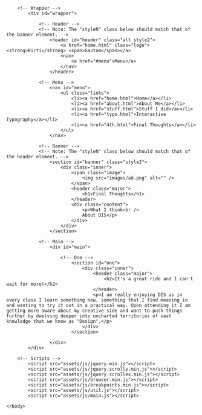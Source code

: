 <!DOCTYPE HTML>
<!--
	Forty by HTML5 UP
	html5up.net | @ajlkn
	Free for personal and commercial use under the CCA 3.0 license (html5up.net/license)
-->
<html>
	<head>
		<title>Kirti Gautam | Final Thoughts</title>
		<meta charset="utf-8" />
		<meta name="viewport" content="width=device-width, initial-scale=1, user-scalable=no" />
		<link rel="stylesheet" href="assets/css/main.css" />
		<noscript><link rel="stylesheet" href="assets/css/noscript.css" /></noscript>
	</head>
	<body class="is-preload">

		<!-- Wrapper -->
			<div id="wrapper">

				<!-- Header -->
				<!-- Note: The "styleN" class below should match that of the banner element. -->
					<header id="header" class="alt style2">
						<a href="home.html" class="logo"><strong>Kirti</strong> <span>Gautam</span></a>
						<nav>
							<a href="#menu">Menu</a>
						</nav>
					</header>

				<!-- Menu -->
					<nav id="menu">
						<ul class="links">
							<li><a href="home.html">Home</a></li>
							<li><a href="about.html">About Me</a></li>
							<li><a href="stuff.html">Stuff I did</a></li>
							<li><a href="typo.html">Interactive Typography</a></li>
							<li><a href="4th.html">Final Thoughts</a></li>
						</ul>
					</nav>

				<!-- Banner -->
				<!-- Note: The "styleN" class below should match that of the header element. -->
					<section id="banner" class="style3">
						<div class="inner">
							<span class="image">
								<img src="images/ad.png" alt="" />
							</span>
							<header class="major">
								<h1>Final Thoughts</h1>
							</header>
							<div class="content">
								<p>What I think<br />
								About DIS</p>
							</div>
						</div>
					</section>

				<!-- Main -->
					<div id="main">

						<!-- One -->
							<section id="one">
								<div class="inner">
									<header class="major">
										<h2>It's a great ride and I can't wait for more!</h2>
									</header>
									<p>I am really enjoying DIS as in every class I learn something new, something that I find meaning in and wanting to try it out in a practical way. Upon attending it I am getting more aware about my creative side and want to push things further by dwelving deeper into uncharted territories of vast knowledge that we know as "Design".</p>
								</div>
							</section>

					</div>
			</div>

		<!-- Scripts -->
			<script src="assets/js/jquery.min.js"></script>
			<script src="assets/js/jquery.scrolly.min.js"></script>
			<script src="assets/js/jquery.scrollex.min.js"></script>
			<script src="assets/js/browser.min.js"></script>
			<script src="assets/js/breakpoints.min.js"></script>
			<script src="assets/js/util.js"></script>
			<script src="assets/js/main.js"></script>

	</body>
</html>
